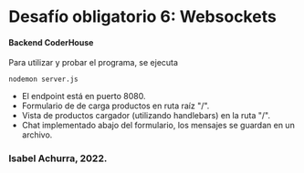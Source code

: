 # Desafío obligatorio 6: Websockets

#### Backend CoderHouse

Para utilizar y probar el programa, se ejecuta

```
nodemon server.js
```

- El endpoint está en puerto 8080.
- Formulario de de carga productos en ruta raíz "/".
- Vista de productos cargador (utilizando handlebars) en la ruta "/".
- Chat implementado abajo del formulario, los mensajes se guardan en un archivo.

### Isabel Achurra, 2022.
